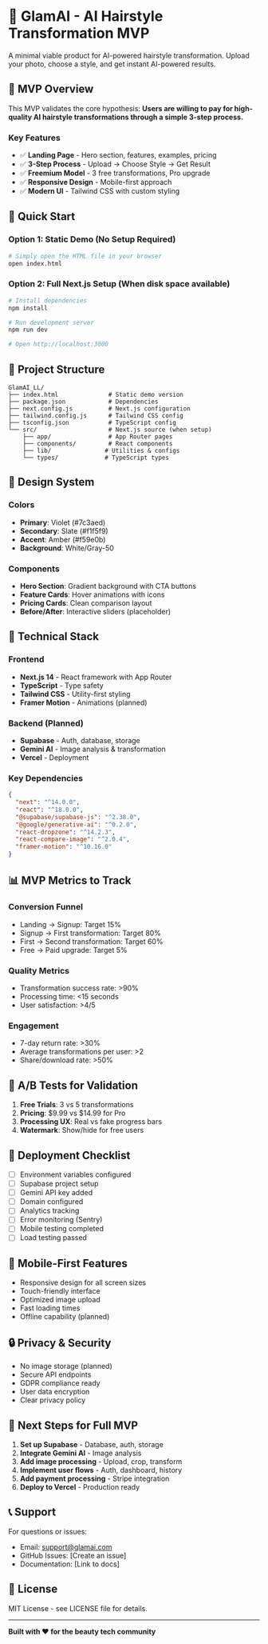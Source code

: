 # 🚀 GlamAI - AI Hairstyle Transformation MVP

A minimal viable product for AI-powered hairstyle transformation. Upload your photo, choose a style, and get instant AI-powered results.

## 🎯 MVP Overview

This MVP validates the core hypothesis: **Users are willing to pay for high-quality AI hairstyle transformations through a simple 3-step process.**

### Key Features
- ✅ **Landing Page** - Hero section, features, examples, pricing
- ✅ **3-Step Process** - Upload → Choose Style → Get Result
- ✅ **Freemium Model** - 3 free transformations, Pro upgrade
- ✅ **Responsive Design** - Mobile-first approach
- ✅ **Modern UI** - Tailwind CSS with custom styling

## 🚀 Quick Start

### Option 1: Static Demo (No Setup Required)
```bash
# Simply open the HTML file in your browser
open index.html
```

### Option 2: Full Next.js Setup (When disk space available)
```bash
# Install dependencies
npm install

# Run development server
npm run dev

# Open http://localhost:3000
```

## 📁 Project Structure

```
GlamAI_LL/
├── index.html              # Static demo version
├── package.json            # Dependencies
├── next.config.js          # Next.js configuration
├── tailwind.config.js      # Tailwind CSS config
├── tsconfig.json           # TypeScript config
└── src/                    # Next.js source (when setup)
    ├── app/                # App Router pages
    ├── components/         # React components
    ├── lib/               # Utilities & configs
    └── types/             # TypeScript types
```

## 🎨 Design System

### Colors
- **Primary**: Violet (#7c3aed)
- **Secondary**: Slate (#f1f5f9)
- **Accent**: Amber (#f59e0b)
- **Background**: White/Gray-50

### Components
- **Hero Section**: Gradient background with CTA buttons
- **Feature Cards**: Hover animations with icons
- **Pricing Cards**: Clean comparison layout
- **Before/After**: Interactive sliders (placeholder)

## 🔧 Technical Stack

### Frontend
- **Next.js 14** - React framework with App Router
- **TypeScript** - Type safety
- **Tailwind CSS** - Utility-first styling
- **Framer Motion** - Animations (planned)

### Backend (Planned)
- **Supabase** - Auth, database, storage
- **Gemini AI** - Image analysis & transformation
- **Vercel** - Deployment

### Key Dependencies
```json
{
  "next": "^14.0.0",
  "react": "^18.0.0",
  "@supabase/supabase-js": "^2.38.0",
  "@google/generative-ai": "^0.2.0",
  "react-dropzone": "^14.2.3",
  "react-compare-image": "^2.0.4",
  "framer-motion": "^10.16.0"
}
```

## 📊 MVP Metrics to Track

### Conversion Funnel
- Landing → Signup: Target 15%
- Signup → First transformation: Target 80%
- First → Second transformation: Target 60%
- Free → Paid upgrade: Target 5%

### Quality Metrics
- Transformation success rate: >90%
- Processing time: <15 seconds
- User satisfaction: >4/5

### Engagement
- 7-day return rate: >30%
- Average transformations per user: >2
- Share/download rate: >50%

## 🧪 A/B Tests for Validation

1. **Free Trials**: 3 vs 5 transformations
2. **Pricing**: $9.99 vs $14.99 for Pro
3. **Processing UX**: Real vs fake progress bars
4. **Watermark**: Show/hide for free users

## 🚀 Deployment Checklist

- [ ] Environment variables configured
- [ ] Supabase project setup
- [ ] Gemini API key added
- [ ] Domain configured
- [ ] Analytics tracking
- [ ] Error monitoring (Sentry)
- [ ] Mobile testing completed
- [ ] Load testing passed

## 📱 Mobile-First Features

- Responsive design for all screen sizes
- Touch-friendly interface
- Optimized image upload
- Fast loading times
- Offline capability (planned)

## 🔒 Privacy & Security

- No image storage (planned)
- Secure API endpoints
- GDPR compliance ready
- User data encryption
- Clear privacy policy

## 🎯 Next Steps for Full MVP

1. **Set up Supabase** - Database, auth, storage
2. **Integrate Gemini AI** - Image analysis
3. **Add image processing** - Upload, crop, transform
4. **Implement user flows** - Auth, dashboard, history
5. **Add payment processing** - Stripe integration
6. **Deploy to Vercel** - Production ready

## 📞 Support

For questions or issues:
- Email: support@glamai.com
- GitHub Issues: [Create an issue]
- Documentation: [Link to docs]

## 📄 License

MIT License - see LICENSE file for details.

---

**Built with ❤️ for the beauty tech community**


